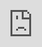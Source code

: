 ```yaml
---
title: L'outil Diag360
hide:
  - toc
  - navigation
---
```


<div>
  <iframe style=" position: fixed; top: 0px; bottom: 25px; right: 0px; width: 100%; border: none; margin: 0; padding: 0; overflow: hidden; height: 100%; " src="https://diag360-dev.streamlit.app/?embed=true"></iframe>
</div>



<style>
    h1 {display: none}
    	
    .md-tabs {
        display: none
    }

  .md-content__button{display:none}
</style>
